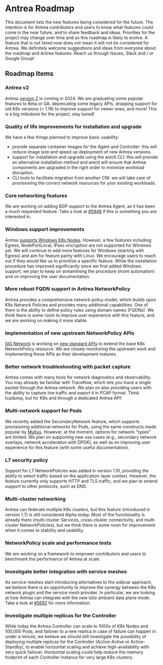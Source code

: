 # Antrea Roadmap

This document lists the new features being considered for the future. The
intention is for Antrea contributors and users to know what features could come
in the near future, and to share feedback and ideas. Priorities for the project
may change over time and so this roadmap is likely to evolve. A feature that is
not listed now does not mean it will not be considered for Antrea. We definitely
welcome suggestions and ideas from everyone about the roadmap and Antrea
features. Reach us through Issues, Slack and / or Google Group!

## Roadmap Items

### Antrea v2

Antrea [version 2](https://github.com/antrea-io/antrea/issues/4832) is coming in
2024. We are graduating some popular features to Beta or GA, deprecating some
legacy APIs, dropping support for old K8s versions (< 1.19) to improve support
for newer ones, and more! This is a big milestone for the project, stay tuned!

### Quality of life improvements for installation and upgrade

We have a few things planned to improve basic usability:

* provide separate container images for the Agent and Controller: this will
  reduce image size and speed up deployment of new Antrea versions.
* support for installation and upgrade using the antctl CLI: this will provide
  an alternative installation method and antctl will ensure that Antrea
  components are upgraded in the right order to minimize workload disruption.
* CLI tools to facilitate migration from another CNI: we will take care of
  provisioning the correct network resources for your existing workloads.

### Core networking features

We are working on adding BGP support to the Antrea Agent, as it has been a much
requested feature. Take a look at [#5948](https://github.com/antrea-io/antrea/issues/5948)
if this is something you are interested in.

### Windows support improvements

Antrea [supports Windows K8s Nodes](docs/windows.md). However, a few features
including: Egress, NodePortLocal, IPsec encryption are not supported for Windows
yet. We will continue to add more features for Windows (starting with Egress)
and aim for feature parity with Linux. We encourage users to reach out if they
would like us to prioritize a specific feature. While the installation procedure
has improved significantly since we first added Windows support, we plan to keep
on streamlining the procedure (more automation) and on improving the user
documentation.

### More robust FQDN support in Antrea NetworkPolicy

Antrea provides a comprehensive network policy model, which builds upon K8s
Network Policies and provides many additional capabilities. One of them is the
ability to define policy rules using domain names (FQDNs). We think there is
some room to improve user experience with this feature, and we are working on
making it more stable.

### Implementation of new upstream NetworkPolicy APIs

[SIG Network](https://github.com/kubernetes/community/tree/master/sig-network)
is working on [new standard APIs](https://network-policy-api.sigs.k8s.io/) to
extend the base K8s NetworkPolicy resource. We are closely monitoring the
upstream work and implementing these APIs as their development matures.

### Better network troubleshooting with packet capture

Antrea comes with many tools for network diagnostics and observability. You may
already be familiar with Traceflow, which lets you trace a single packet through
the Antrea network. We plan on also providing users with the ability to capture
live traffic and export it in PCAP format. Think tcpdump, but for K8s and
through a dedicated Antrea API!

### Multi-network support for Pods

We recently added the SecondaryNetwork feature, which supports provisioning
additional networks for Pods, using the same constructs made popular by
[Multus](https://github.com/k8snetworkplumbingwg/multus-cni). However, at the
moment, options for network "types" are limited. We plan on supporting new use
cases (e.g., secondary network overlays, network acceleration with DPDK), as
well as on improving user experience for this feature (with some useful
documentation).

### L7 security policy

Support for L7 NetworkPolicies was added in version 1.10, providing the ability
to select traffic based on the application-layer context. However, the feature
currently only supports HTTP and TLS traffic, and we plan to extend support to
other protocols, such as DNS.

### Multi-cluster networking

Antrea can federate multiple K8s clusters, but this feature (introduced in
version 1.7) is still considered Alpha today. Most of the functionality is
already there (multi-cluster Services, cross-cluster connectivity,
and multi-cluster NetworkPolicies), but we think there is some room for
improvement when it comes to stability and usability.

### NetworkPolicy scale and performance tests

We are working on a framework to empower contributors and users to benchmark the
performance of Antrea at scale.

### Investigate better integration with service meshes

As service meshes start introducing alternatives to the sidecar approach,
we believe there is an opportunity to improve the synergy between the K8s
network plugin and the service mesh provider. In particular, we are looking at
how Antrea can integrate with the new Istio ambient data plane mode. Take a look
at [#5682](https://github.com/antrea-io/antrea/issues/5682) for more
information.

### Investigate multiple replicas for the Controller

While today the Antrea Controller can scale to 1000s of K8s Nodes and 100,000
Pods, and failover to a new replica in case of failure can happen in under a
minute, we believe we should still investigate the possibility of deploying
multiple replicas for the Controller (Active-Active or Active-Standby), to
enable horizontal scaling and achieve high-availability with very quick
failover. Horizontal scaling could help reduce the memory footprint of each
Controller instance for very large K8s clusters.
